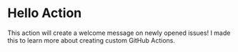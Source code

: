 # Hello Action

This action will create a welcome message on newly opened issues! I made this to learn more about creating custom GitHub Actions.
